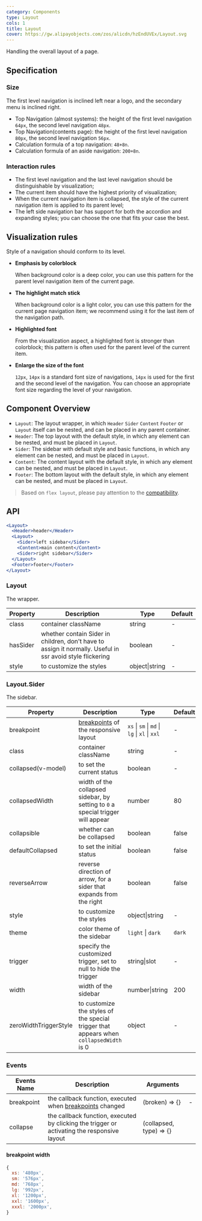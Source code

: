 ```yaml
---
category: Components
type: Layout
cols: 1
title: Layout
cover: https://gw.alipayobjects.com/zos/alicdn/hzEndUVEx/Layout.svg
---
```


Handling the overall layout of a page.

## Specification

### Size

The first level navigation is inclined left near a logo, and the secondary menu is inclined right.

- Top Navigation (almost systems): the height of the first level navigation `64px`, the second level navigation `48px`.
- Top Navigation(contents page): the height of the first level navigation `80px`, the second level navigation `56px`.
- Calculation formula of a top navigation: `48+8n`.
- Calculation formula of an aside navigation: `200+8n`.

### Interaction rules

- The first level navigation and the last level navigation should be distinguishable by visualization;
- The current item should have the highest priority of visualization;
- When the current navigation item is collapsed, the style of the current navigation item is applied to its parent level;
- The left side navigation bar has support for both the accordion and expanding styles; you can choose the one that fits your case the best.

## Visualization rules

Style of a navigation should conform to its level.

- **Emphasis by colorblock**

  When background color is a deep color, you can use this pattern for the parent level navigation item of the current page.

- **The highlight match stick**

  When background color is a light color, you can use this pattern for the current page navigation item; we recommend using it for the last item of the navigation path.

- **Highlighted font**

  From the visualization aspect, a highlighted font is stronger than colorblock; this pattern is often used for the parent level of the current item.

- **Enlarge the size of the font**

  `12px`, `14px` is a standard font size of navigations, `14px` is used for the first and the second level of the navigation. You can choose an appropriate font size regarding the level of your navigation.

## Component Overview

- `Layout`: The layout wrapper, in which `Header` `Sider` `Content` `Footer` or `Layout` itself can be nested, and can be placed in any parent container.
- `Header`: The top layout with the default style, in which any element can be nested, and must be placed in `Layout`.
- `Sider`: The sidebar with default style and basic functions, in which any element can be nested, and must be placed in `Layout`.
- `Content`: The content layout with the default style, in which any element can be nested, and must be placed in `Layout`.
- `Footer`: The bottom layout with the default style, in which any element can be nested, and must be placed in `Layout`.

> Based on `flex layout`, please pay attention to the [compatibility](http://caniuse.com/#search=flex).

## API

```jsx
<Layout>
  <Header>header</Header>
  <Layout>
    <Sider>left sidebar</Sider>
    <Content>main content</Content>
    <Sider>right sidebar</Sider>
  </Layout>
  <Footer>footer</Footer>
</Layout>
```

### Layout

The wrapper.

| Property | Description | Type | Default |
| --- | --- | --- | --- |
| class | container className | string | - |
| hasSider | whether contain Sider in children, don't have to assign it normally. Useful in ssr avoid style flickering | boolean | - |
| style | to customize the styles | object\|string | - |

### Layout.Sider

The sidebar.

| Property | Description | Type | Default | Version |
| --- | --- | --- | --- | --- |
| breakpoint | [breakpoints](/components/grid#api) of the responsive layout | `xs` \| `sm` \| `md` \| `lg` \| `xl` \| `xxl` | - |  |
| class | container className | string | - |  |
| collapsed(v-model) | to set the current status | boolean | - |  |
| collapsedWidth | width of the collapsed sidebar, by setting to `0` a special trigger will appear | number | 80 |  |
| collapsible | whether can be collapsed | boolean | false |  |
| defaultCollapsed | to set the initial status | boolean | false |  |
| reverseArrow | reverse direction of arrow, for a sider that expands from the right | boolean | false |  |
| style | to customize the styles | object\|string | - |  |
| theme | color theme of the sidebar | `light` \| `dark` | `dark` |  |
| trigger | specify the customized trigger, set to null to hide the trigger | string\|slot | - |  |
| width | width of the sidebar | number\|string | 200 |  |
| zeroWidthTriggerStyle | to customize the styles of the special trigger that appears when `collapsedWidth` is 0 | object | - | 1.5.0 |

### Events

| Events Name | Description | Arguments |  |
| --- | --- | --- | --- |
| breakpoint | the callback function, executed when [breakpoints](/components/grid#api) changed | (broken) => {} | - |
| collapse | the callback function, executed by clicking the trigger or activating the responsive layout | (collapsed, type) => {} |  |

#### breakpoint width

```jsx
{
  xs: '480px',
  sm: '576px',
  md: '768px',
  lg: '992px',
  xl: '1200px',
  xxl: '1600px',
  xxxl: '2000px',
}
```
